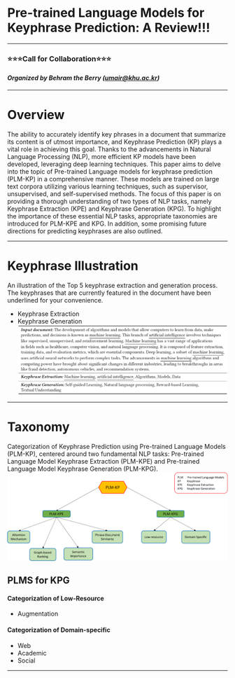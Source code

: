 # Pre-trained Language Models for Keyphrase Prediction: A Review!!!
---
### ⭐️⭐️⭐️Call for Collaboration⭐️⭐️⭐️
#### *Organized by Behram the Berry (umair@khu.ac.kr)*
***
# Overview
The ability to accurately identify key phrases in a document that summarize its content is of utmost importance, and Keyphrase Prediction (KP) plays a vital role in achieving this goal. Thanks to the advancements in Natural Language Processing (NLP), more efficient KP models have been developed, leveraging deep learning techniques. This paper aims to delve into the topic of Pre-trained Language models for keyphrase prediction (PLM-KP) in a comprehensive manner. These models are trained on large text corpora utilizing various learning techniques, such as supervisor, unsupervised, and self-supervised methods. The focus of this paper is on providing a thorough understanding of two types of NLP tasks, namely Keyphrase Extraction (KPE) and Keyphrase Generation (KPG). To highlight the importance of these essential NLP tasks, appropriate taxonomies are introduced for PLM-KPE and KPG. In addition, some promising future directions for predicting keyphrases are also outlined.
***
# Keyphrase Illustration
An illustration of the Top 5 keyphrase extraction and generation process. The keyphrases that are currently featured in the document have been underlined for your convenience.
- Keyphrase Extraction
- Keyphrase Generation
![Keyphrase Example](https://github.com/BehramtheBerry/PLM-KP_Survey/blob/main/Keyphrase_Example.png)
***
# Taxonomy
Categorization of Keyphrase Prediction using Pre-trained Language Models (PLM-KP), centered around two fundamental NLP tasks: Pre-trained Language Model Keyphrase Extraction (PLM-KPE) and Pre-trained Language Model Keyphrase Generation (PLM-KPG).
![Main Taxonomy](https://github.com/BehramtheBerry/PLM-KP_Survey/blob/main/Main_Taxo.png)
## PLMS for KPG
#### Categorization of Low-Resource
- Augmentation
#### Categorization of Domain-specific
- Web
- Academic
- Social
***


